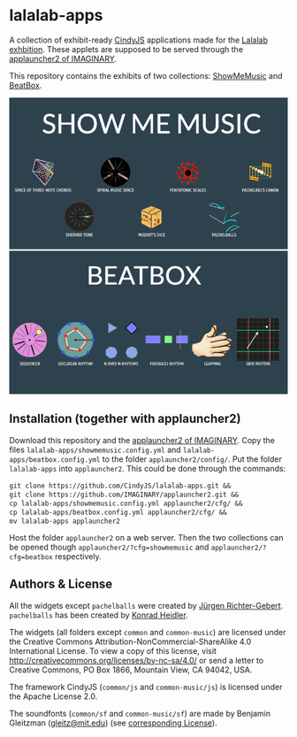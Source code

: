 # lalalab-apps

A collection of exhibit-ready [CindyJS](https://cindyjs.org/) applications made for the [Lalalab exhbition](https://lalalab.imaginary.org).
These applets are supposed to be served through the [applauncher2 of IMAGINARY](https://github.com/IMAGINARY/applauncher2).

This repository contains the exhibits of two collections: [ShowMeMusic](http://science-to-touch.com/LaLaLab/ShowMeMusic/) and [BeatBox](http://science-to-touch.com/LaLaLab/BeatBox/).

![Screenshot of ShowMeMusic](SMM.png)
![Screenshot of BeatBox](BB.png)

## Installation (together with applauncher2)

Download this repository and the [applauncher2 of IMAGINARY](https://github.com/IMAGINARY/applauncher2).
Copy the files `lalalab-apps/showmemusic.config.yml` and `lalalab-apps/beatbox.config.yml` to the folder `applauncher2/config/`. Put the folder `lalalab-apps` into `applauncher2`. This could be done through the commands:

```
git clone https://github.com/CindyJS/lalalab-apps.git &&
git clone https://github.com/IMAGINARY/applauncher2.git &&
cp lalalab-apps/showmemusic.config.yml applauncher2/cfg/ &&
cp lalalab-apps/beatbox.config.yml applauncher2/cfg/ &&
mv lalalab-apps applauncher2

```

Host the folder `applauncher2` on a web server. Then the two collections can be opened though `applauncher2/?cfg=showmemusic` and `applauncher2/?cfg=beatbox` respectively.

## Authors & License
All the widgets except `pachelballs` were created by [Jürgen Richter-Gebert](https://geo.ma.tum.de/en/people/juergen-richter-gebert.html). `pachelballs` has been created by [Konrad Heidler](https://github.com/cloud-oak).

The widgets (all folders except `common` and `common-music`) are licensed under the Creative Commons Attribution-NonCommercial-ShareAlike 4.0 International License. To view a copy of this license, visit http://creativecommons.org/licenses/by-nc-sa/4.0/ or send a letter to Creative Commons, PO Box 1866, Mountain View, CA 94042, USA.

The framework CindyJS (`common/js` and `common-music/js`) is licensed under the Apache License 2.0.

The soundfonts (`common/sf` and `common-music/sf`) are made by Benjamin Gleitzman (gleitz@mit.edu) (see [corresponding License](common/sf/LICENSE.txt)).
